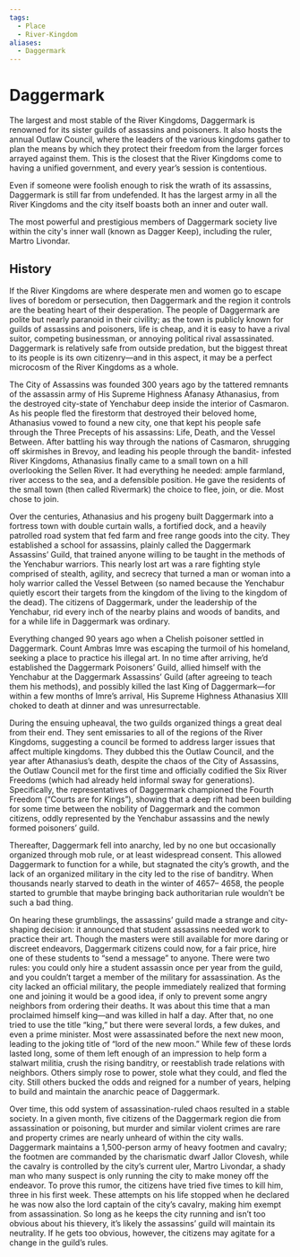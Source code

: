 ```yaml
---
tags:
  - Place
  - River-Kingdom
aliases:
  - Daggermark
---
```

# Daggermark
The largest and most stable of the River Kingdoms, Daggermark is renowned for its sister guilds of assassins and poisoners. It also hosts the annual Outlaw Council, where the leaders of the various kingdoms gather to plan the means by which they protect their freedom from the larger forces arrayed against them. This is the closest that the River Kingdoms come to having a unified government, and every year’s session is contentious.    

Even if someone were foolish enough to risk the wrath of its assassins, Daggermark is still far from undefended. It has the largest army in all the River Kingdoms and the city itself boasts both an inner and outer wall.

The most powerful and prestigious members of Daggermark society live within the city's inner wall (known as Dagger Keep), including the ruler, Martro Livondar. 

## History
If the River Kingdoms are where desperate men and women go to escape lives of boredom or persecution, then Daggermark and the region it controls are the beating heart of their desperation. The people of Daggermark are polite but nearly paranoid in their civility; as the town is publicly known for guilds of assassins and poisoners, life is cheap, and it is easy to have a rival suitor, competing businessman, or annoying political rival assassinated. Daggermark is relatively safe from outside predation, but the biggest threat to its people is its own citizenry—and in this aspect, it may be a perfect microcosm of the River Kingdoms as a whole.

The City of Assassins was founded 300 years ago by the tattered remnants of the assassin army of His Supreme Highness Afanasy Athanasius, from the destroyed city-state of Yenchabur deep inside the interior of Casmaron. As his people fled the firestorm that destroyed their beloved home, Athanasius vowed to found a new city, one that kept his people safe through the Three Precepts of his assassins: Life, Death, and the Vessel Between. After battling his way through the nations of Casmaron, shrugging off skirmishes in Brevoy, and leading his people through the bandit- infested River Kingdoms, Athanasius finally came to a small town on a hill overlooking the Sellen River. It had everything he needed: ample farmland, river access to the sea, and a defensible position. He gave the residents of the small town (then called Rivermark) the choice to flee, join, or die. Most chose to join.

Over the centuries, Athanasius and his progeny built Daggermark into a fortress town with double curtain walls, a fortified dock, and a heavily patrolled road system that fed farm and free range goods into the city. They established a school for assassins, plainly called the Daggermark Assassins’ Guild, that trained anyone willing to be taught in the methods of the Yenchabur warriors. This nearly lost art was a rare fighting style comprised of stealth, agility, and secrecy that turned a man or woman into a holy warrior called the Vessel Between (so named because the Yenchabur quietly escort their targets from the kingdom of the living to the kingdom of the dead). The citizens of Daggermark, under the leadership of the Yenchabur, rid every inch of the nearby plains and woods of bandits, and for a while life in Daggermark was ordinary.

Everything changed 90 years ago when a Chelish poisoner settled in Daggermark. Count Ambras Imre was escaping the turmoil of his homeland, seeking a place to practice his illegal art. In no time after arriving, he’d established the Daggermark Poisoners’ Guild, allied himself with the Yenchabur at the Daggermark Assassins’ Guild (after agreeing to teach them his methods), and possibly killed the last King of Daggermark—for within a few months of Imre’s arrival, His Supreme Highness Athanasius XIII choked to death at dinner and was unresurrectable.

During the ensuing upheaval, the two guilds organized things a great deal from their end. They sent emissaries to all of the regions of the River Kingdoms, suggesting a council be formed to address larger issues that affect multiple kingdoms. They dubbed this the Outlaw Council, and the year after Athanasius’s death, despite the chaos of the City of Assassins, the Outlaw Council met for the first time and officially codified the Six River Freedoms (which had already held informal sway for generations). Specifically, the representatives of Daggermark championed the Fourth Freedom (“Courts are for Kings”), showing that a deep rift had been building for some time between the nobility of Daggermark and the common citizens, oddly represented by the Yenchabur assassins and the newly formed poisoners’ guild.

Thereafter, Daggermark fell into anarchy, led by no one but occasionally organized through mob rule, or at least widespread consent. This allowed Daggermark to function for a while, but stagnated the city’s growth, and the lack of an organized military in the city led to the rise of banditry. When thousands nearly starved to death in the winter of 4657– 4658, the people started to grumble that maybe bringing back authoritarian rule wouldn’t be such a bad thing.

On hearing these grumblings, the assassins’ guild made a strange and city-shaping decision: it announced that student assassins needed work to practice their art. Though the masters were still available for more daring or discreet endeavors, Daggermark citizens could now, for a fair price, hire one of these students to “send a message” to anyone. There were two rules: you could only hire a student assassin once per year from the guild, and you couldn’t target a member of the military for assassination. As the city lacked an official military, the people immediately realized that forming one and joining it would be a good idea, if only to prevent some angry neighbors from ordering their deaths. It was about this time that a man proclaimed himself king—and was killed in half a day. After that, no one tried to use the title “king,” but there were several lords, a few dukes, and even a prime minister. Most were assassinated before the next new moon, leading to the joking title of “lord of the new moon.” While few of these lords lasted long, some of them left enough of an impression to help form a stalwart militia, crush the rising banditry, or reestablish trade relations with neighbors. Others simply rose to power, stole what they could, and fled the city. Still others bucked the odds and reigned for a number of years, helping to build and maintain the anarchic peace of Daggermark.

Over time, this odd system of assassination-ruled chaos resulted in a stable society. In a given month, five citizens of the Daggermark region die from assassination or poisoning, but murder and similar violent crimes are rare and property crimes are nearly unheard of within the city walls. Daggermark maintains a 1,500-person army of heavy footmen and cavalry; the footmen are commanded by the charismatic dwarf Jallor Clovesh, while the cavalry is controlled by the city’s current uler, Martro Livondar, a shady man who many suspect is only running the city to make money off the endeavor. To prove this rumor, the citizens have tried five times to kill him, three in his first week. These attempts on his life stopped when he declared he was now also the lord captain of the city’s cavalry, making him exempt from assassination. So long as he keeps the city running and isn’t too obvious about his thievery, it’s likely the assassins’ guild will maintain its neutrality. If he gets too obvious, however, the citizens may agitate for a change in the guild’s rules.